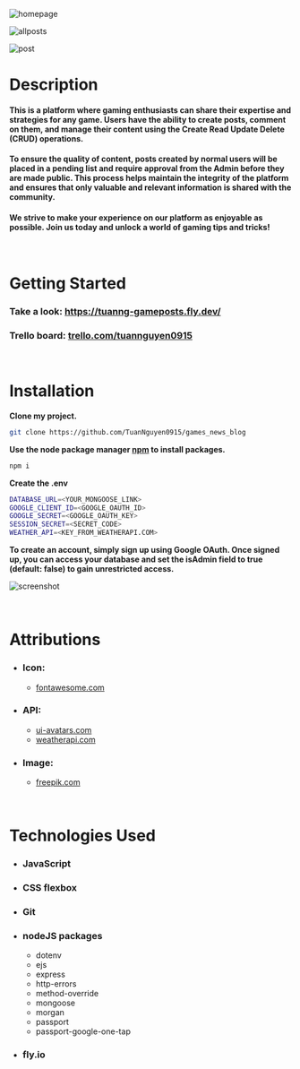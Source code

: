 ![homepage](https://lh3.googleusercontent.com/pw/ADCreHdErZhuR5pQGMLveVaIokvBeY9l0Yvc73nx9locdd-lUDwLfokgfPG7lSWz0LQ_LvHYFbpFBmcke-3YUK5qgU23IzBdc82egFIb-W6AwUXIg_EvArJxhKmOwNvzeUMpE28VRR3-d_D7Bh-70jH16cPd3uyGqHLABa4A9gklfaeVtAnGM_plrvFB_RDLCK1DduM_f6Slb-Rf-JPt3ac1mHxobb2yMprRygA2g62H9d8NfxN0aDNPwXzlysmvqN_awYc_wb4XFiiZaOv21xGrzm_TUUVVAlXUuhH3A7tRHOx4mDBeRFPjmLhFnsdEdlDbAoqJLthMxaPtak8RYudp8TBM834WAr5CzC9f9iBN8VYRfsNnRZZoQiI42vtRnp8A3R7YBnld2LEj2gYl6ZD1AaDzy5VJJIJX_FTKTT3OqOZsnNGT_1As5WEqa1_bI3NBQACj8pR_5rh4jxr4pukt5iltQWwWIy-sWGfqxqxLlCfVTiXm0vBYg_1jH9rjBHkNXw1wA00wgpZ-6iQRZ5DHIMB5mbP33BVOJZe0-9n-CYCsIi6R99nO3vaEQy_ZilBXGvLQ9ufzuQ5-vekk4mpulWbrjnIm4f-GJUR5fLebRT9PnCrQBFxArxToNmG6lIbFla27RadmpTlpOtrGRBDI-xJQmzpxw-qnPjUDveiiSY8J49ohYnmdLYheI8fK91-fj0lum40pUNN9rNKTIkL4tmU_kXXMoMSwxR5u2EvLwzPHiWoRWZ-PS-zacYS1VSqDmXx9Fy4LlhrrXgKdKMQ05mJyyCuD-KxZGATX6nT8vAa_GfrwA6Mu1OKsS2K5A9aeQGmaJl29YekbZDB7Y_YXFrRqmGnRwcv1879loSgVN2DrEwP9DpCRTZ3SEuASj8Bziahk9NzpwtIWaZXePoKJVhppM5VmNWQRfIfliVD4MINtTW4TNriYSve90VLTz3sVJMHBLCdNAcBqZZtUMXXoy2s3lpcy7rE=w1921-h961-s-no?authuser=1)

![allposts](https://lh3.googleusercontent.com/pw/ADCreHfATmoKNnnC0p8hUZXi8puXIjouRLsRhno53Ka6LZ_M-w80W8AuM0TqlD3qBgeFGxk62XNLgAhqJVQoQv6Hca_mRZ5W8LWSBssJFGjg-6WMjFqsGoWL2cYjumdJQzVJ1qsorawlYu0cMS7-KvQFIgJKu_uwgMKCKJIr7S0DcuzNfQ71N_i_kmNTEQUsQf-fv3kgTm0H-ICiRqQDo2dTNdjED0rPlfXY-YTpJncL-wKkYP7tFqmaL8OFKxkB9uRPx46JxwnsRLmXSZ9duJ5piexWwtoyKe4O1SsWD_5q0fo1urCR6SHX0M0hQepEZEpxMXgiut0UzYB7YaVwvvR4i3r8J1gWTG8MrZYyBxCaBwSYosZ8yt9cC2W_nax2mfDjU87RWx2XLYWXFXOf5sgP1IePO6gWNEHxmZbi0TML4lA4w631HSHHhYlarwHAhyziXPZW465vdcMHyg3c2DkTYKg3BLcqsLk32zgCFsUBQwKLj3p6y_d0O8pHFKiWEP9ud9zUCrCgOhGfENyNvrqQCC7e6qfFmyLjzhAda5S-DocBm4SB9M655YJqEVFVcrj8XIWJQCrjZ1NjnoOQmqPXJlHffDoVJ9YBH-p8_Nlob8VZv1dyFbk8CT2DMFRv-fSIB7yaYqwEx9NEc46hPiLgQ2J-aUo_2Dt9OavJPl5NZfI2l5-nzP_5fmGPdLKHEZqBMXSnNectC6xQY3uxF99JkW6Mc00hmS8suN7SqSoZez-KUhbHFwV8V0mmFeQ6ZFS2p0Ea3QTjr05n1AUg8z6vmI5n1q5WHH-oQk1wLNnZeHompFdNk93k8f0T7cleYeALCj_PyUJ82umI9OFmTsHjXCA6xrb5UOZv9MY1mFy2T5BHxYmiSJYdcJ_jJ6N1_zN8nQ7VL5vfeEAehIdbkiTkuZsHNbk7IiO7dcmFfRjUSDoeM3v8pcpXTlp-pBWLs1tFe7-0xwj-H03XD5PksbYd07K0WmKC-O0=w1662-h842-s-no?authuser=1)

![post](https://lh3.googleusercontent.com/pw/ADCreHfCTsNhTNMVAl_unwF6EdrkzIcmKex8VrT-HJi1jT-FzTzEKmhpvhuSg3lzWrIBVFZZhDVTdtXMPMF85ZAJEjXruRYTEtfUL40OoR6dEBMsdxpBeT28KjLsEzR62LYykdUxszaGEsaoQXiBGNMxZYAQ8EzhMwp3wN1LQda3uxVYcpyGTHqEM7WAO-bgJk5tkTq81_yX6jNXcFpmmMPKijL21FJpMCw5J8KtRvh2qZoDiuoGvn9f4p37l3uKzlFoSCaOYkXReAt0Ae7khaWIKTizNGlCuoqWrXE9ZZT8w8iLbk1IuXQvGXegQopyGp4df5psdZxjjEGuebbEyDrpt_6shD_HaL6rD0YqrZNTk8V3L46PC_eliaaChNKZ9j4ru14hW6UxzWUbbYn4-HBLxiJVCUZ28Knr2NHdR8LDab76wUq79kql_I4mRmS4clvGut5NccoU1iWz6bgPtgumHoirp_FtVp9eAW-iIC8B-49NvnZlRoWaQjpxxPC8v22rCdjzMS_jw6dwuATR939uD5aLWz18xubowzkw-_JYyP4pAh_xfrRBHShGXARV45uoM4kgCNfXt8cg_75VLdGJWpvZ78GaRiL2P7uU51AcNVUTlhjbQuGDz-1h6Hw-ULR0n2ri4nKE0eHcyNA0Rv73M6CzebayKeeSTfoN6Y3w544N5iBb1S9bXq3zI4w37FkoU_RHxUyJq_g2Jw_6y-Uhl4d1yXUc_t6jL8oioAXnf7RszSCjHhowhfdQ-T9T71MSzHkX7VovIXL3LMzqlylncf55lne7jRl_EBQgXmydj_Pfpzi7E0sCjYgpPOTYbLKYd5TqGf_PiC_krCt9VKZLRSiCSh2JdI37Am2O34K0mtcSG8rJOMg5MzcMf1DrG4ZqwKAJI9P7kzy1YT0kNl88Y-SB1c4vcCdsu1SMXJoU7QGvGP9yzKZa6mzrk8yuj2RpBKcxrhQkAhVuKzOLX79BRr7qZSuQQqM=w1653-h918-s-no?authuser=1)

# Description

#### This is a platform where gaming enthusiasts can share their expertise and strategies for any game. Users have the ability to create posts, comment on them, and manage their content using the Create Read Update Delete (CRUD) operations.

#### To ensure the quality of content, posts created by normal users will be placed in a pending list and require approval from the Admin before they are made public. This process helps maintain the integrity of the platform and ensures that only valuable and relevant information is shared with the community.

#### We strive to make your experience on our platform as enjoyable as possible. Join us today and unlock a world of gaming tips and tricks!

<p>&nbsp;</p>

# Getting Started

### **Take a look: https://tuanng-gameposts.fly.dev/**

### **Trello board: [trello.com/tuannguyen0915](https://trello.com/b/b2y9TR4r/gamenews)**

<p>&nbsp;</p>

# Installation

**Clone my project.**

```bash
git clone https://github.com/TuanNguyen0915/games_news_blog
```

**Use the node package manager [npm](https://www.npmjs.com/) to install packages.**

```bash
npm i
```

**Create the .env**

```bash
DATABASE_URL=<YOUR_MONGOOSE_LINK>
GOOGLE_CLIENT_ID=<GOOGLE_OAUTH_ID>
GOOGLE_SECRET=<GOOGLE_OAUTH_KEY>
SESSION_SECRET=<SECRET_CODE>
WEATHER_API=<KEY_FROM_WEATHERAPI.COM>
```

**To create an account, simply sign up using Google OAuth. Once signed up, you can access your database and set the isAdmin field to true (default: false) to gain unrestricted access.**

![screenshot](https://lh3.googleusercontent.com/pw/ADCreHfMvDRD9JrZRtwAcX--Zw96gD0xH58QqYs37uNY7WEqagVgel4RaHZas0CnavDyKM0FKY3IIOj3KnB9y3IvHZFfoE1yd-5sVwcEiVdYuCwklQGBVARMzqdVwEVVRggQWVvlhVPIROaoDETU0rwM733-1RU2XZYEbdgHeB1z4_C4Fcaf5MCy7o92HRxJ_oLApc1v9R7q3lV6VLQQ6a35Ib79sGzyBCUw4peV3uheTtP9Wy6OAJEnURpVJjRo-2AFkFt7lTs749NT-QOw3pRjcZwEadkfG9N0MGQnE-QP-0j2tBAvuXbtuoQmf26tbWYjUYq49rzslUJiVUvzp0_Tntn62U-oA5nj-_Z6bBT7doc0UIBQGBaMOjaYRtoXL_AbGyAjA39pKcLgK3UZCslbdCqINXXar6rRumhw_INudf9z4pp_JwvFipnT9IPQXPsYbVkv_JFDWLDje4wP95w2D5dq25Nz_bWjgGewkSKpQZ5_zgn90vxDyQSfz6rGzBGkyUR0OzVwDKMPEX4Nu0oO1T3uOicsTtfSmwtiORMAxt1YA__7kuMqUexuFUhXxhXQR1a_sKCKMPArXKWS_dH5cyK9qoeH5rl4HcllUtGFx2SfQChWply0aPRglV9H8hiH-UZp8FjuOWwGLXqum87H3gjp-0sn61VPFcFEypEPQOSwslI6Ii8S8DvQkWy-5tzhMraiuv6ssKILcZ0H3Ea_r5H0IQRDp1K3V13RFquxeewBhma3ukG84XS8YAg4nd0jw51b_Qkux07-Dl1kZ_s91alGdToydNzbdJCej4FNnqKL3_EfcqDbUBYRvwHAkZoHD5LT52QHFNiB1KY5gjbE_OeAKrFjFoYpVsVvsIZLkLcUC5IQ8DC8uij_KvxvA3QF_zy7anec2C6iqRY7MrV-ejT5uNUaCWe_dQ95X_VARlwwgQajy5q5d0ssbL37qs17euL_GW0U-PJSnm3Q7GoyN17pSGmD0qQ=w707-h309-s-no?authuser=1)

<p>&nbsp;</p>

# Attributions

- ### Icon:
  - [fontawesome.com](https://fontawesome.com/)
- ### API:
  - [ui-avatars.com](https://ui-avatars.com)
  - [weatherapi.com](https://www.weatherapi.com/)
- ### Image:
  - [freepik.com](https://www.freepik.com/free-photos-vectors/gaming-background)

<p>&nbsp;</p>

# Technologies Used

- ### JavaScript
- ### CSS flexbox
- ### Git
- ### nodeJS packages
  - dotenv
  - ejs
  - express
  - http-errors
  - method-override
  - mongoose
  - morgan
  - passport
  - passport-google-one-tap
- ### fly.io

<p>&nbsp;</p>
